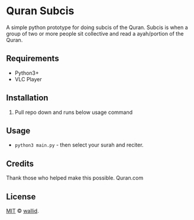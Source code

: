 # Quran Subcis

A simple python prototype for doing subcis of the Quran. Subcis is when a group of two or more people sit collective and read a ayah/portion of the Quran.

## Requirements

- Python3+
- VLC Player

## Installation

1. Pull repo down and runs below usage command 

## Usage

- `python3 main.py` - then select your surah and reciter.


## Credits

Thank those who helped make this possible. Quran.com

## License

[MIT](LICENSE) © [wallid](https://wallid.github.io/).